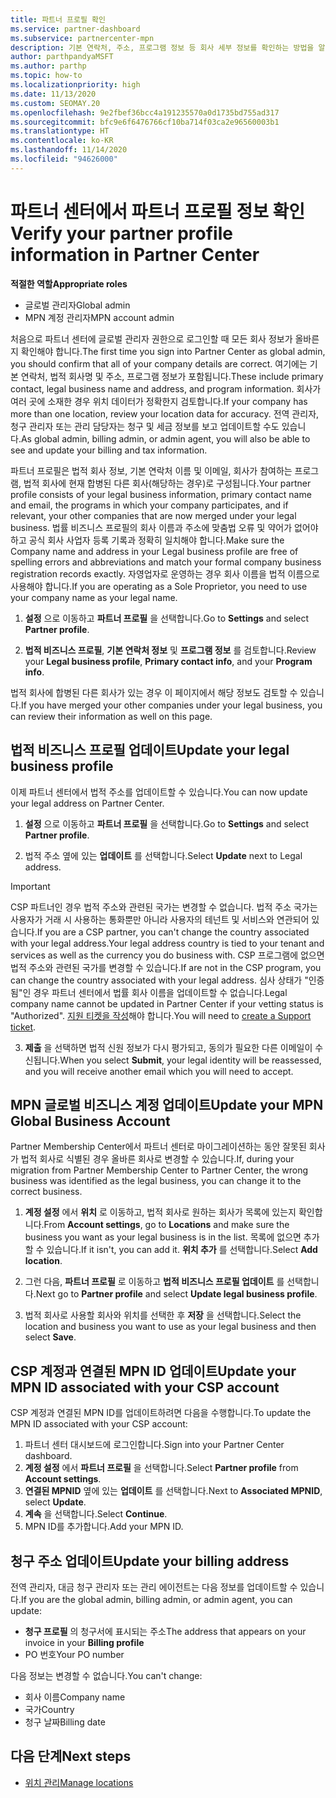 ```yaml
---
title: 파트너 프로필 확인
ms.service: partner-dashboard
ms.subservice: partnercenter-mpn
description: 기본 연락처, 주소, 프로그램 정보 등 회사 세부 정보를 확인하는 방법을 알아봅니다. 또한 법률 및 청구 주소를 업데이트할 수 있습니다.
author: parthpandyaMSFT
ms.author: parthp
ms.topic: how-to
ms.localizationpriority: high
ms.date: 11/13/2020
ms.custom: SEOMAY.20
ms.openlocfilehash: 9e2fbef36bcc4a191235570a0d1735bd755ad317
ms.sourcegitcommit: bfc9e6f6476766cf10ba714f03ca2e96560003b1
ms.translationtype: HT
ms.contentlocale: ko-KR
ms.lasthandoff: 11/14/2020
ms.locfileid: "94626000"
---
```

# <a name="verify-your-partner-profile-information-in-partner-center"></a><span data-ttu-id="ea440-104">파트너 센터에서 파트너 프로필 정보 확인</span><span class="sxs-lookup"><span data-stu-id="ea440-104">Verify your partner profile information in Partner Center</span></span>

<span data-ttu-id="ea440-105">**적절한 역할**</span><span class="sxs-lookup"><span data-stu-id="ea440-105">**Appropriate roles**</span></span>

- <span data-ttu-id="ea440-106">글로벌 관리자</span><span class="sxs-lookup"><span data-stu-id="ea440-106">Global admin</span></span>
- <span data-ttu-id="ea440-107">MPN 계정 관리자</span><span class="sxs-lookup"><span data-stu-id="ea440-107">MPN account admin</span></span>

<span data-ttu-id="ea440-108">처음으로 파트너 센터에 글로벌 관리자 권한으로 로그인할 때 모든 회사 정보가 올바른지 확인해야 합니다.</span><span class="sxs-lookup"><span data-stu-id="ea440-108">The first time you sign into Partner Center as global admin, you should confirm that all of your company details are correct.</span></span> <span data-ttu-id="ea440-109">여기에는 기본 연락처, 법적 회사명 및 주소, 프로그램 정보가 포함됩니다.</span><span class="sxs-lookup"><span data-stu-id="ea440-109">These include primary contact, legal business name and address, and program information.</span></span> <span data-ttu-id="ea440-110">회사가 여러 곳에 소재한 경우 위치 데이터가 정확한지 검토합니다.</span><span class="sxs-lookup"><span data-stu-id="ea440-110">If your company has more than one location, review your location data for accuracy.</span></span> <span data-ttu-id="ea440-111">전역 관리자, 청구 관리자 또는 관리 담당자는 청구 및 세금 정보를 보고 업데이트할 수도 있습니다.</span><span class="sxs-lookup"><span data-stu-id="ea440-111">As global admin, billing admin, or admin agent, you will also be able to see and update your billing and tax information.</span></span>

<span data-ttu-id="ea440-112">파트너 프로필은 법적 회사 정보, 기본 연락처 이름 및 이메일, 회사가 참여하는 프로그램, 법적 회사에 현재 합병된 다른 회사(해당하는 경우)로 구성됩니다.</span><span class="sxs-lookup"><span data-stu-id="ea440-112">Your partner profile consists of your legal business information, primary contact name and email, the programs in which your company participates, and if relevant, your other companies that are now merged under your legal business.</span></span> <span data-ttu-id="ea440-113">법률 비즈니스 프로필의 회사 이름과 주소에 맞춤법 오류 및 약어가 없어야 하고 공식 회사 사업자 등록 기록과 정확히 일치해야 합니다.</span><span class="sxs-lookup"><span data-stu-id="ea440-113">Make sure the Company name and address in your Legal business profile are free of spelling errors and abbreviations and match your formal company business registration records exactly.</span></span> <span data-ttu-id="ea440-114">자영업자로 운영하는 경우 회사 이름을 법적 이름으로 사용해야 합니다.</span><span class="sxs-lookup"><span data-stu-id="ea440-114">If you are operating as a Sole Proprietor, you need to use your company name as your legal name.</span></span>

1. <span data-ttu-id="ea440-115">**설정** 으로 이동하고 **파트너 프로필** 을 선택합니다.</span><span class="sxs-lookup"><span data-stu-id="ea440-115">Go to **Settings** and select **Partner profile**.</span></span>

2. <span data-ttu-id="ea440-116">**법적 비즈니스 프로필**, **기본 연락처 정보** 및 **프로그램 정보** 를 검토합니다.</span><span class="sxs-lookup"><span data-stu-id="ea440-116">Review your **Legal business profile**, **Primary contact info**, and your **Program info**.</span></span>

<span data-ttu-id="ea440-117">법적 회사에 합병된 다른 회사가 있는 경우 이 페이지에서 해당 정보도 검토할 수 있습니다.</span><span class="sxs-lookup"><span data-stu-id="ea440-117">If you have merged your other companies under your legal business, you can review their information as well on this page.</span></span>

## <a name="update-your-legal-business-profile"></a><span data-ttu-id="ea440-118">법적 비즈니스 프로필 업데이트</span><span class="sxs-lookup"><span data-stu-id="ea440-118">Update your legal business profile</span></span>

<span data-ttu-id="ea440-119">이제 파트너 센터에서 법적 주소를 업데이트할 수 있습니다.</span><span class="sxs-lookup"><span data-stu-id="ea440-119">You can now update your legal address on Partner Center.</span></span>

1. <span data-ttu-id="ea440-120">**설정** 으로 이동하고 **파트너 프로필** 을 선택합니다.</span><span class="sxs-lookup"><span data-stu-id="ea440-120">Go to **Settings** and select **Partner profile**.</span></span> 

2. <span data-ttu-id="ea440-121">법적 주소 옆에 있는 **업데이트** 를 선택합니다.</span><span class="sxs-lookup"><span data-stu-id="ea440-121">Select **Update** next to Legal address.</span></span> 

>[!Important]
><span data-ttu-id="ea440-122">CSP 파트너인 경우 법적 주소와 관련된 국가는 변경할 수 없습니다. 법적 주소 국가는 사용자가 거래 시 사용하는 통화뿐만 아니라 사용자의 테넌트 및 서비스와 연관되어 있습니다.</span><span class="sxs-lookup"><span data-stu-id="ea440-122">If you are a CSP partner, you can't change the country associated with your legal address.Your legal address country is tied to your tenant and services as well as the currency you do business with.</span></span> <span data-ttu-id="ea440-123">CSP 프로그램에 없으면 법적 주소와 관련된 국가를 변경할 수 있습니다.</span><span class="sxs-lookup"><span data-stu-id="ea440-123">If are not in the CSP program, you can change the country associated with your legal address.</span></span> <span data-ttu-id="ea440-124">심사 상태가 "인증됨"인 경우 파트너 센터에서 법률 회사 이름을 업데이트할 수 없습니다.</span><span class="sxs-lookup"><span data-stu-id="ea440-124">Legal company name cannot be updated in Partner Center if your vetting status is "Authorized".</span></span> <span data-ttu-id="ea440-125">[지원 티켓을 작성](https://partner.microsoft.com/dashboard/support/csp/servicerequests/create?stage=2&topicid=eb74583c-61b3-2124-bffc-00920e0ae772)해야 합니다.</span><span class="sxs-lookup"><span data-stu-id="ea440-125">You will need to [create a Support ticket](https://partner.microsoft.com/dashboard/support/csp/servicerequests/create?stage=2&topicid=eb74583c-61b3-2124-bffc-00920e0ae772).</span></span>

3. <span data-ttu-id="ea440-126">**제출** 을 선택하면 법적 신원 정보가 다시 평가되고, 동의가 필요한 다른 이메일이 수신됩니다.</span><span class="sxs-lookup"><span data-stu-id="ea440-126">When you select **Submit**, your legal identity will be reassessed, and you will receive another email which you will need to accept.</span></span>

## <a name="update-your-mpn-global-business-account"></a><span data-ttu-id="ea440-127">MPN 글로벌 비즈니스 계정 업데이트</span><span class="sxs-lookup"><span data-stu-id="ea440-127">Update your MPN Global Business Account</span></span>

<span data-ttu-id="ea440-128">Partner Membership Center에서 파트너 센터로 마이그레이션하는 동안 잘못된 회사가 법적 회사로 식별된 경우 올바른 회사로 변경할 수 있습니다.</span><span class="sxs-lookup"><span data-stu-id="ea440-128">If, during your migration from Partner Membership Center to Partner Center, the wrong business was identified as the legal business, you can change it to the correct business.</span></span>

1. <span data-ttu-id="ea440-129">**계정 설정** 에서 **위치** 로 이동하고, 법적 회사로 원하는 회사가 목록에 있는지 확인합니다.</span><span class="sxs-lookup"><span data-stu-id="ea440-129">From **Account settings**, go to **Locations** and make sure the business you want as your legal business is in the list.</span></span> <span data-ttu-id="ea440-130">목록에 없으면 추가할 수 있습니다.</span><span class="sxs-lookup"><span data-stu-id="ea440-130">If it isn't, you can add it.</span></span> <span data-ttu-id="ea440-131">**위치 추가** 를 선택합니다.</span><span class="sxs-lookup"><span data-stu-id="ea440-131">Select **Add location**.</span></span>

2. <span data-ttu-id="ea440-132">그런 다음, **파트너 프로필** 로 이동하고 **법적 비즈니스 프로필 업데이트** 를 선택합니다.</span><span class="sxs-lookup"><span data-stu-id="ea440-132">Next go to **Partner profile** and select **Update legal business profile**.</span></span>

3. <span data-ttu-id="ea440-133">법적 회사로 사용할 회사와 위치를 선택한 후 **저장** 을 선택합니다.</span><span class="sxs-lookup"><span data-stu-id="ea440-133">Select the location and business you want to use as your legal business and then select **Save**.</span></span>

## <a name="update-your-mpn-id-associated-with-your-csp-account"></a><span data-ttu-id="ea440-134">CSP 계정과 연결된 MPN ID 업데이트</span><span class="sxs-lookup"><span data-stu-id="ea440-134">Update your MPN ID associated with your CSP account</span></span>

<span data-ttu-id="ea440-135">CSP 계정과 연결된 MPN ID를 업데이트하려면 다음을 수행합니다.</span><span class="sxs-lookup"><span data-stu-id="ea440-135">To update the MPN ID associated with your CSP account:</span></span>

1. <span data-ttu-id="ea440-136">파트너 센터 대시보드에 로그인합니다.</span><span class="sxs-lookup"><span data-stu-id="ea440-136">Sign into your Partner Center dashboard.</span></span>
1. <span data-ttu-id="ea440-137">**계정 설정** 에서 **파트너 프로필** 을 선택합니다.</span><span class="sxs-lookup"><span data-stu-id="ea440-137">Select **Partner profile** from **Account settings**.</span></span>
1. <span data-ttu-id="ea440-138">**연결된 MPNID** 옆에 있는 **업데이트** 를 선택합니다.</span><span class="sxs-lookup"><span data-stu-id="ea440-138">Next to **Associated MPNID**, select **Update**.</span></span>
1. <span data-ttu-id="ea440-139">**계속** 을 선택합니다.</span><span class="sxs-lookup"><span data-stu-id="ea440-139">Select **Continue**.</span></span>
1. <span data-ttu-id="ea440-140">MPN ID를 추가합니다.</span><span class="sxs-lookup"><span data-stu-id="ea440-140">Add your MPN ID.</span></span>


## <a name="update-your-billing-address"></a><span data-ttu-id="ea440-141">청구 주소 업데이트</span><span class="sxs-lookup"><span data-stu-id="ea440-141">Update your billing address</span></span>

<span data-ttu-id="ea440-142">전역 관리자, 대금 청구 관리자 또는 관리 에이전트는 다음 정보를 업데이트할 수 있습니다.</span><span class="sxs-lookup"><span data-stu-id="ea440-142">If you are the global admin, billing admin, or admin agent, you can update:</span></span>

- <span data-ttu-id="ea440-143">**청구 프로필** 의 청구서에 표시되는 주소</span><span class="sxs-lookup"><span data-stu-id="ea440-143">The address that appears on your invoice in your **Billing profile**</span></span>
- <span data-ttu-id="ea440-144">PO 번호</span><span class="sxs-lookup"><span data-stu-id="ea440-144">Your PO number</span></span>

<span data-ttu-id="ea440-145">다음 정보는 변경할 수 없습니다.</span><span class="sxs-lookup"><span data-stu-id="ea440-145">You can't change:</span></span>
 
- <span data-ttu-id="ea440-146">회사 이름</span><span class="sxs-lookup"><span data-stu-id="ea440-146">Company name</span></span>
- <span data-ttu-id="ea440-147">국가</span><span class="sxs-lookup"><span data-stu-id="ea440-147">Country</span></span>
- <span data-ttu-id="ea440-148">청구 날짜</span><span class="sxs-lookup"><span data-stu-id="ea440-148">Billing date</span></span>
 
## <a name="next-steps"></a><span data-ttu-id="ea440-149">다음 단계</span><span class="sxs-lookup"><span data-stu-id="ea440-149">Next steps</span></span>

- [<span data-ttu-id="ea440-150">위치 관리</span><span class="sxs-lookup"><span data-stu-id="ea440-150">Manage locations</span></span>](manage-locations.md)

